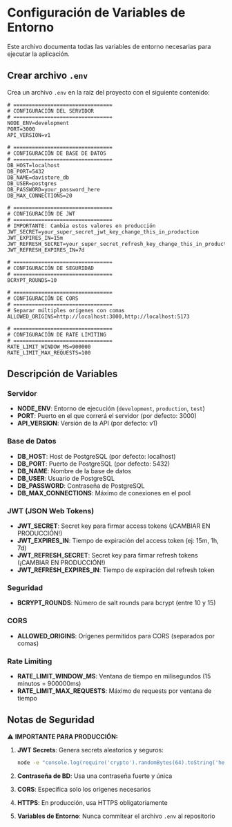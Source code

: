 # Configuración de Variables de Entorno

Este archivo documenta todas las variables de entorno necesarias para ejecutar la aplicación.

## Crear archivo `.env`

Crea un archivo `.env` en la raíz del proyecto con el siguiente contenido:

```env
# ================================
# CONFIGURACIÓN DEL SERVIDOR
# ================================
NODE_ENV=development
PORT=3000
API_VERSION=v1

# ================================
# CONFIGURACIÓN DE BASE DE DATOS
# ================================
DB_HOST=localhost
DB_PORT=5432
DB_NAME=davistore_db
DB_USER=postgres
DB_PASSWORD=your_password_here
DB_MAX_CONNECTIONS=20

# ================================
# CONFIGURACIÓN DE JWT
# ================================
# IMPORTANTE: Cambia estos valores en producción
JWT_SECRET=your_super_secret_jwt_key_change_this_in_production
JWT_EXPIRES_IN=15m
JWT_REFRESH_SECRET=your_super_secret_refresh_key_change_this_in_production
JWT_REFRESH_EXPIRES_IN=7d

# ================================
# CONFIGURACIÓN DE SEGURIDAD
# ================================
BCRYPT_ROUNDS=10

# ================================
# CONFIGURACIÓN DE CORS
# ================================
# Separar múltiples orígenes con comas
ALLOWED_ORIGINS=http://localhost:3000,http://localhost:5173

# ================================
# CONFIGURACIÓN DE RATE LIMITING
# ================================
RATE_LIMIT_WINDOW_MS=900000
RATE_LIMIT_MAX_REQUESTS=100
```

## Descripción de Variables

### Servidor

- **NODE_ENV**: Entorno de ejecución (`development`, `production`, `test`)
- **PORT**: Puerto en el que correrá el servidor (por defecto: 3000)
- **API_VERSION**: Versión de la API (por defecto: v1)

### Base de Datos

- **DB_HOST**: Host de PostgreSQL (por defecto: localhost)
- **DB_PORT**: Puerto de PostgreSQL (por defecto: 5432)
- **DB_NAME**: Nombre de la base de datos
- **DB_USER**: Usuario de PostgreSQL
- **DB_PASSWORD**: Contraseña de PostgreSQL
- **DB_MAX_CONNECTIONS**: Máximo de conexiones en el pool

### JWT (JSON Web Tokens)

- **JWT_SECRET**: Secret key para firmar access tokens (¡CAMBIAR EN PRODUCCIÓN!)
- **JWT_EXPIRES_IN**: Tiempo de expiración del access token (ej: 15m, 1h, 7d)
- **JWT_REFRESH_SECRET**: Secret key para firmar refresh tokens (¡CAMBIAR EN PRODUCCIÓN!)
- **JWT_REFRESH_EXPIRES_IN**: Tiempo de expiración del refresh token

### Seguridad

- **BCRYPT_ROUNDS**: Número de salt rounds para bcrypt (entre 10 y 15)

### CORS

- **ALLOWED_ORIGINS**: Orígenes permitidos para CORS (separados por comas)

### Rate Limiting

- **RATE_LIMIT_WINDOW_MS**: Ventana de tiempo en milisegundos (15 minutos = 900000ms)
- **RATE_LIMIT_MAX_REQUESTS**: Máximo de requests por ventana de tiempo

## Notas de Seguridad

⚠️ **IMPORTANTE PARA PRODUCCIÓN:**

1. **JWT Secrets**: Genera secrets aleatorios y seguros:
   ```bash
   node -e "console.log(require('crypto').randomBytes(64).toString('hex'))"
   ```

2. **Contraseña de BD**: Usa una contraseña fuerte y única

3. **CORS**: Especifica solo los orígenes necesarios

4. **HTTPS**: En producción, usa HTTPS obligatoriamente

5. **Variables de Entorno**: Nunca commitear el archivo `.env` al repositorio

